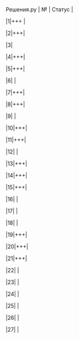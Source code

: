
Решения.py
| № | Статус |

|1|+++ |

|2|+++|

|3|

|4|+++|

|5|+++|

|6|    |

|7|+++|

|8|+++|

|9|   |

|10|+++|

|11|+++|

|12|         |

|13|+++|

|14|+++|

|15|+++|

|16|         |

|17|         |

|18|         |

|19|+++|

|20|+++|

|21|+++|

|22|         |

|23|         |

|24|         |

|25|         |

|26|         |

|27|         |

